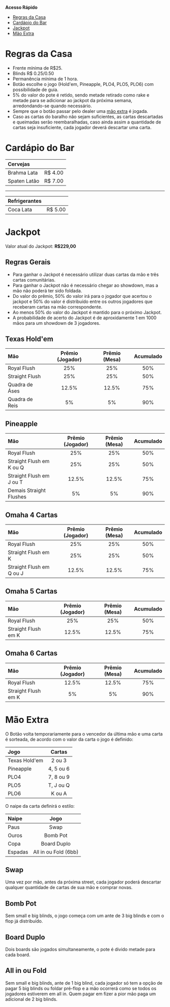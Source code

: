 **Acesso Rápido**
- [Regras da Casa](index.md#regras-da-casa)
- [Cardápio do Bar](index.md#cardápio-do-bar)
- [Jackpot](index.md#jackpot)
- [Mão Extra](index.md#mão-extra)

# Regras da Casa

- Frente mínima de R$25.
- Blinds R$ 0.25/0.50
- Permanência mínima de 1 hora.
- Botão escolhe o jogo (Hold'em, Pineapple, PLO4, PLO5, PLO6) com possibilidade de guia.
- 5% do valor do pote é retido, sendo metade retirado como rake e metade para se adicionar ao jackpot da próxima semana, arredondando-se quando necessário.
- Sempre que o botão passar pelo dealer uma [mão extra](index.md#mão-extra) é jogada.
- Caso as cartas do baralho não sejam suficientes, as cartas descartadas e queimadas serão reembaralhadas, caso ainda assim a quantidade de cartas seja insuficiente, cada jogador deverá descartar uma carta.

# Cardápio do Bar

| Cervejas | |
| :-- | --: |
| Brahma Lata | R$ 4.00 |
| Spaten Latão | R$ 7.00 |

* * *

| Refrigerantes | |
| :-- | --: |
| Coca Lata | R$ 5.00 |

# Jackpot
Valor atual do Jackpot: **R$229,00**

## Regras Gerais
- Para ganhar o Jackpot é necessário utilizar duas cartas da mão e três cartas comunitárias.
- Para ganhar o Jackpot não é necessário chegar ao showdown, mas a mão não poderá ter sido foldada.
- Do valor do prêmio, 50% do valor irá para o jogador que acertou o jackpot e 50% do valor é distribuído entre os outros jogadores que receberam cartas na mão correspondente.
- Ao menos 50% do valor do Jackpot é mantido para o próximo Jackpot.
- A probabilidade de acerto do Jackpot é de aproxidamente 1 em 1000 mãos para um showdown de 3 jogadores.

## Texas Hold'em

| Mão | Prêmio (Jogador) | Prêmio (Mesa) | Acumulado |
| :-- | :--:| :--: | :--: |
| Royal Flush | 25% | 25% | 50% |
| Straight Flush | 25% | 25% | 50% |
| Quadra de Áses | 12.5% | 12.5% | 75% |
| Quadra de Reis | 5% | 5% | 90% |

## Pineapple

| Mão | Prêmio (Jogador) | Prêmio (Mesa) | Acumulado |
| :-- | :--:| :--: | :--: |
| Royal Flush | 25% | 25% | 50% |
| Straight Flush em K ou Q | 25% | 25% | 50% |
| Straight Flush em J ou T | 12.5% | 12.5% | 75% |
| Demais Straight Flushes | 5% | 5% | 90% |

## Omaha 4 Cartas

| Mão | Prêmio (Jogador) | Prêmio (Mesa) | Acumulado |
| :-- | :--:| :--: | :--: |
| Royal Flush | 25% | 25% | 50% |
| Straight Flush em K | 25% | 25% | 50% |
| Straight Flush em Q ou J | 12.5% | 12.5% | 75% |

## Omaha 5 Cartas

| Mão | Prêmio (Jogador) | Prêmio (Mesa) | Acumulado |
| :-- | :--:| :--: | :--: |
| Royal Flush | 25% | 25% | 50% |
| Straight Flush em K | 12.5% | 12.5% | 75% |

## Omaha 6 Cartas

| Mão | Prêmio (Jogador) | Prêmio (Mesa) | Acumulado |
| :-- | :--:| :--: | :--: |
| Royal Flush | 12.5% | 12.5% | 75% |
| Straight Flush em K | 5% | 5% | 90% |

# Mão Extra
O Botão volta temporariamente para o vencedor da última mão e uma carta é sorteada, de acordo com o valor da carta o jogo é definido:

| Jogo | Cartas |
| :-- | :--:|
| Texas Hold'em | 2 ou 3 |
| Pineapple | 4, 5 ou 6 |
| PLO4 | 7, 8 ou 9 |
| PLO5 | T, J ou Q |
| PLO6 | K ou A |

O naipe da carta definirá o estilo:

| Naipe | Jogo |
| :-- | :--:|
| Paus | Swap |
| Ouros | Bomb Pot |
| Copa | Board Duplo |
| Espadas | All in ou Fold (6bb) |

## Swap
Uma vez por mão, antes da próxima street, cada jogador poderá descartar qualquer quantidade de cartas de sua mão e comprar novas.

## Bomb Pot
Sem small e big blinds, o jogo começa com um ante de 3 big blinds e com o flop já distribuído.

## Board Duplo
Dois boards são jogados simultaneamente, o pote é divido metade para cada board.

## All in ou Fold
Sem small e big blinds, ante de 1 big blind, cada jogador só tem a opção de pagar 5 big blinds ou foldar pré-flop e a mão ocorrerá como se todos os jogadores estiverem em all in. Quem pagar em fizer a pior mão paga um adicional de 2 big blinds.
